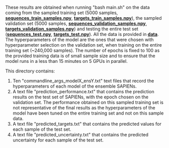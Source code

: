 These results are obtained when running "bash main.sh" on the data coming from the sampled training set (5000 samples, [**sequences_train_samples.npy**](../../../data/sequences_train_sample.npy), [**targets_train_samples.npy**](../../../data/targets_train_sample.npy)), the sampled validation set (5000 samples, [**sequences_validation_samples.npy**](../../../data/sequences_validation_sample.npy), [**targets_validation_samples.npy**](../../../data/targets_validation_sample.npy)) and testing the entire test set ([**sequences_test.npy**](../../../data/sequences_test.npy), [**targets_test.npy**](../../../data/targets_test.npy)). All the data is provided in [**data**](../../../data/). 
The hyperparameters of the model are the ones that were chosen with hyperparameter selection on the validation set, when training on the entire training set (~240,000 samples). The number of epochs is fixed to 100 as the provided training data is of small sample size and to ensure that the model runs in a less than 15 minutes on 5 GPUs in parallel. 

This directory contains:
1. Ten "commandline_args_modelX_ensY.txt" text files that record the hyperparameters of each model of the ensemble SAPIENs.
2. A text file "prediction_performance.txt" that contains the prediction results on the test set of SAPIENs, with the epoch chosen on the validation set. The performance obtained on this sampled training set is not representative of the final results as the hyperparameters of the model have been tuned on the entire training set and not on this sample data. 
3. A text file "predicted_targets.txt" that contains the predicted values for each sample of the test set. 
4. A text file "predicted_uncertainty.txt" that contains the predicted uncertainty for each sample of the test set. 

